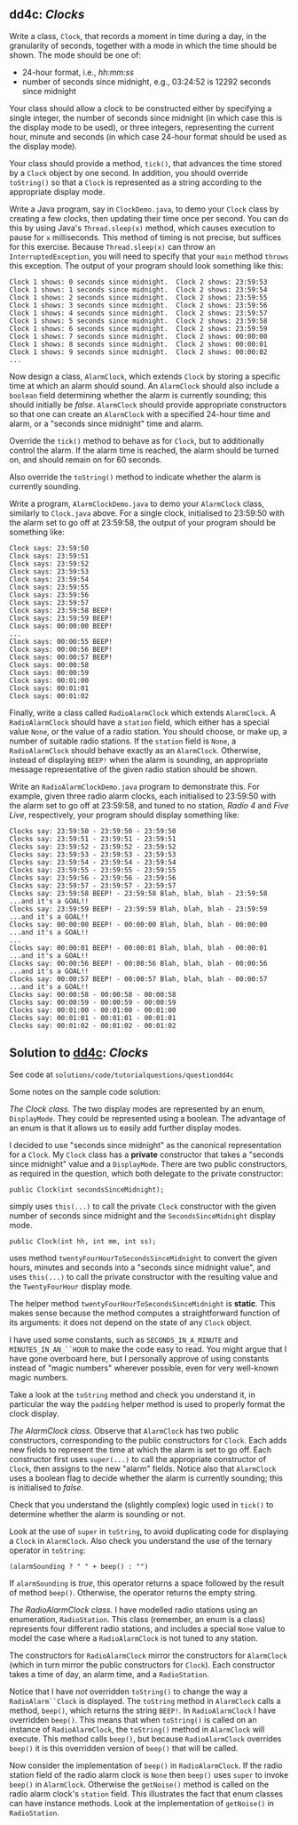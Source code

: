 ## dd4c: *Clocks*

Write a class, `Clock`, that records a moment in time during a day, in the granularity of seconds,
together with a mode in which the time should be shown.  The mode should be one of:

* 24-hour format, i.e., *hh:mm:ss*
* number of seconds since midnight, e.g., 03:24:52 is 12292 seconds since midnight

Your class should allow a clock to be constructed either by specifying a single integer, the number of seconds
since midnight (in which case this is the display mode to be used), or three integers, representing the current
hour, minute and seconds (in which case 24-hour format should be used as the display mode).

Your class should provide a method, `tick()`, that advances the time stored by a `Clock` object by one second.  In
addition, you should override `toString()` so that a `Clock` is represented as a string according
to the appropriate display mode.

Write a Java program, say in `ClockDemo.java`, to demo your `Clock` class
by creating a few clocks, then updating their time
once per second.  You can do this by using Java's `Thread.sleep(x)` method, which causes execution
to pause for `x` milliseconds.  This method of timing is not precise, but suffices for
this exercise.  Because `Thread.sleep(x)` can throw an `InterruptedException`, you will need
to specify that your `main` method `throws` this exception.  The output of your program should
look something like this:

```
Clock 1 shows: 0 seconds since midnight.  Clock 2 shows: 23:59:53
Clock 1 shows: 1 seconds since midnight.  Clock 2 shows: 23:59:54
Clock 1 shows: 2 seconds since midnight.  Clock 2 shows: 23:59:55
Clock 1 shows: 3 seconds since midnight.  Clock 2 shows: 23:59:56
Clock 1 shows: 4 seconds since midnight.  Clock 2 shows: 23:59:57
Clock 1 shows: 5 seconds since midnight.  Clock 2 shows: 23:59:58
Clock 1 shows: 6 seconds since midnight.  Clock 2 shows: 23:59:59
Clock 1 shows: 7 seconds since midnight.  Clock 2 shows: 00:00:00
Clock 1 shows: 8 seconds since midnight.  Clock 2 shows: 00:00:01
Clock 1 shows: 9 seconds since midnight.  Clock 2 shows: 00:00:02
...
```

Now design a class, `AlarmClock`, which extends `Clock` by storing a specific time
at which an alarm should sound.  An `AlarmClock` should also include a `boolean` field determining whether the alarm is
currently sounding; this should initially be *false*.  `AlarmClock` should provide appropriate constructors so that
one can create an `AlarmClock` with a specified 24-hour time and alarm, or a "seconds since
midnight" time and alarm.

Override the `tick()` method to behave as for `Clock`, but to additionally control the alarm.
If the alarm time is reached, the alarm should be turned on, and should remain on for 60 seconds.

Also override the `toString()` method to indicate whether the alarm is currently sounding.

Write a program, `AlarmClockDemo.java` to demo your `AlarmClock` class, similarly
to `Clock.java` above.  For a single clock, initialised to 23:59:50 with the alarm set to
go off at 23:59:58, the output of your program should be something like:

```
Clock says: 23:59:50
Clock says: 23:59:51
Clock says: 23:59:52
Clock says: 23:59:53
Clock says: 23:59:54
Clock says: 23:59:55
Clock says: 23:59:56
Clock says: 23:59:57
Clock says: 23:59:58 BEEP!
Clock says: 23:59:59 BEEP!
Clock says: 00:00:00 BEEP!
...
Clock says: 00:00:55 BEEP!
Clock says: 00:00:56 BEEP!
Clock says: 00:00:57 BEEP!
Clock says: 00:00:58
Clock says: 00:00:59
Clock says: 00:01:00
Clock says: 00:01:01
Clock says: 00:01:02
```

Finally, write a class called `RadioAlarmClock` which extends `AlarmClock`.
A `RadioAlarmClock` should have a `station` field, which either has a special
value `None`, or the value of a radio station.  You should choose, or make up, a number
of suitable radio stations.  If the `station` field is `None`, a `RadioAlarmClock`
should behave exactly as an `AlarmClock`.  Otherwise, instead of displaying `BEEP!` when the
alarm is sounding, an appropriate message representative of the given radio station should be shown.

Write an `RadioAlarmClockDemo.java` program to demonstrate this.  For example, given three radio
alarm clocks, each initialised to 23:59:50 with the alarm set to go off at 23:59:58, and tuned to no station,
*Radio 4* and *Five Live*, respectively, your program should display something like:

```
Clocks say: 23:59:50 - 23:59:50 - 23:59:50
Clocks say: 23:59:51 - 23:59:51 - 23:59:51
Clocks say: 23:59:52 - 23:59:52 - 23:59:52
Clocks say: 23:59:53 - 23:59:53 - 23:59:53
Clocks say: 23:59:54 - 23:59:54 - 23:59:54
Clocks say: 23:59:55 - 23:59:55 - 23:59:55
Clocks say: 23:59:56 - 23:59:56 - 23:59:56
Clocks say: 23:59:57 - 23:59:57 - 23:59:57
Clocks say: 23:59:58 BEEP! - 23:59:58 Blah, blah, blah - 23:59:58 ...and it's a GOAL!!
Clocks say: 23:59:59 BEEP! - 23:59:59 Blah, blah, blah - 23:59:59 ...and it's a GOAL!!
Clocks say: 00:00:00 BEEP! - 00:00:00 Blah, blah, blah - 00:00:00 ...and it's a GOAL!!
...
Clocks say: 00:00:01 BEEP! - 00:00:01 Blah, blah, blah - 00:00:01 ...and it's a GOAL!!
Clocks say: 00:00:56 BEEP! - 00:00:56 Blah, blah, blah - 00:00:56 ...and it's a GOAL!!
Clocks say: 00:00:57 BEEP! - 00:00:57 Blah, blah, blah - 00:00:57 ...and it's a GOAL!!
Clocks say: 00:00:58 - 00:00:58 - 00:00:58
Clocks say: 00:00:59 - 00:00:59 - 00:00:59
Clocks say: 00:01:00 - 00:01:00 - 00:01:00
Clocks say: 00:01:01 - 00:01:01 - 00:01:01
Clocks say: 00:01:02 - 00:01:02 - 00:01:02
```

## Solution to [dd4c](../questions/dd4c): *Clocks*

See code at `solutions/code/tutorialquestions/questiondd4c`

Some notes on the sample code solution:

*The Clock class.*
The two display modes are represented by an enum, `DisplayMode`.  They could be represented using
a boolean.  The advantage of an enum is that it allows us to easily add further display modes.

I decided to use "seconds since midnight" as the canonical representation for a `Clock`.
My `Clock` class has a **private** constructor that takes a "seconds since midnight" value
and a `DisplayMode`.  There are two public constructors, as required in the question, which
both delegate to the private constructor:

```
public Clock(int secondsSinceMidnight);
```

simply uses `this(...)` to call the private `Clock` constructor with the given number of seconds since midnight and the
`SecondsSinceMidnight` display mode.

```
public Clock(int hh, int mm, int ss);
```

uses method `twentyFourHourToSecondsSinceMidnight` to convert the given hours, minutes and seconds into
a "seconds since midnight value", and uses `this(...)` to call the private constructor with the
resulting value and the `TwentyFourHour`
display mode.

The helper method `twentyFourHourToSecondsSinceMidnight` is **static**.  This makes sense because the
method computes a straightforward function of its arguments: it does not depend on the state of any `Clock`
object.

I have used some constants, such as `SECONDS_IN_A_MINUTE` and `MINUTES_IN_AN_``HOUR` to make the
code easy to read.  You might argue that I have gone overboard here, but I personally approve of using constants
instead of "magic numbers" wherever
possible, even for very well-known magic numbers.

Take a look at the `toString` method and check you understand it, in particular the way the
`padding` helper method is used to properly format the clock display.

*The AlarmClock class.*  Observe that `AlarmClock` has two public constructors,
corresponding to the public constructors for `Clock`.  Each adds new fields to represent the time
at which the alarm is set to go off.  Each constructor first uses `super(...)` to call the appropriate
constructor of `Clock`, then assigns to the new "alarm" fields.  Notice also that `AlarmClock`
uses a boolean flag to decide whether the alarm is currently sounding; this is initialised to *false*.

Check that you understand the (slightly complex) logic used in `tick()` to determine whether the
alarm is sounding or not.

Look at the use of `super` in `toString`, to avoid duplicating code for displaying a
`Clock` in `AlarmClock`.  Also check you understand the use of the ternary operator in
`toString`:

```
(alarmSounding ? " " + beep() : "")
```

If `alarmSounding` is *true*, this operator returns a space followed by the result of method
`beep()`.  Otherwise, the operator returns the empty string.

*The RadioAlarmClock class.*  I have modelled radio stations using an enumeration, `RadioStation`.  This class (remember, an enum is a class) represents four different radio stations, and includes
a special `None` value to model the case where a `RadioAlarmClock` is not tuned to any station.

The constructors for `RadioAlarmClock` mirror the constructors for `AlarmClock` (which in turn
mirror the public constructors for `Clock`).  Each constructor takes a time of day, an alarm time, and
a `RadioStation`.

Notice that I have *not* overridden `toString()` to change the way a `RadioAlarm``Clock` is
displayed.  The `toString` method in `AlarmClock` calls a method, `beep()`, which
returns the string `BEEP!`.  In `RadioAlarmClock` I have overridden `beep()`.  This means that
when `toString()` is called on an instance of `RadioAlarmClock`, the `toString()` method
in `AlarmClock` will execute.  This method calls `beep()`, but because `RadioAlarmClock`
overrides `beep()` it is this overridden version of `beep()` that will be called.

Now consider the implementation of `beep()` in `RadioAlarmClock`.  If the radio station field
of the radio alarm clock is `None` then `beep()` uses `super` to invoke `beep()`
in `AlarmClock`.  Otherwise the `getNoise()` method is called on the radio alarm clock's `station`
field.  This illustrates the fact that enum classes can have instance methods.  Look at the implementation of `getNoise()`
in `RadioStation`.
